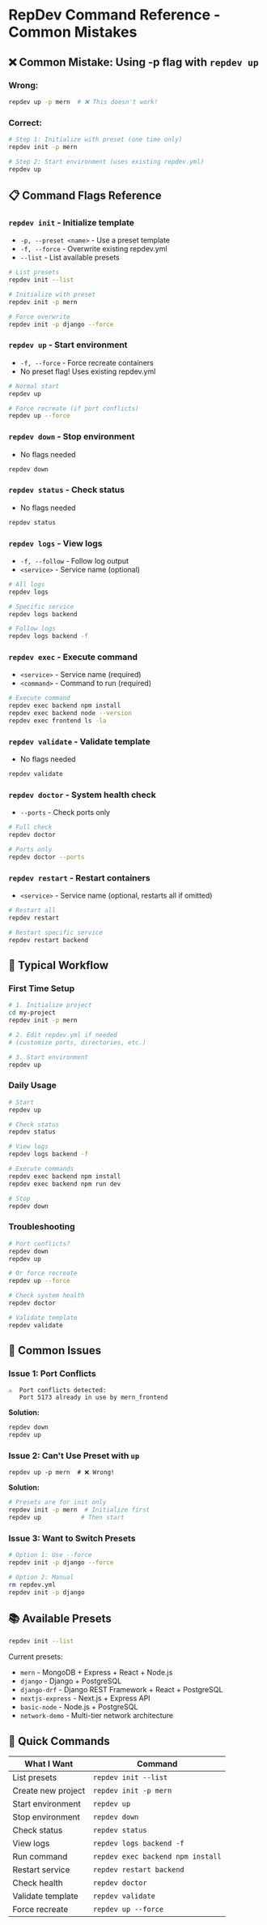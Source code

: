 # RepDev Command Reference - Common Mistakes

## ❌ Common Mistake: Using -p flag with `repdev up`

### Wrong:
```bash
repdev up -p mern  # ❌ This doesn't work!
```

### Correct:
```bash
# Step 1: Initialize with preset (one time only)
repdev init -p mern

# Step 2: Start environment (uses existing repdev.yml)
repdev up
```

## 📋 Command Flags Reference

### `repdev init` - Initialize template
- `-p, --preset <name>` - Use a preset template
- `-f, --force` - Overwrite existing repdev.yml
- `--list` - List available presets

```bash
# List presets
repdev init --list

# Initialize with preset
repdev init -p mern

# Force overwrite
repdev init -p django --force
```

### `repdev up` - Start environment
- `-f, --force` - Force recreate containers
- No preset flag! Uses existing repdev.yml

```bash
# Normal start
repdev up

# Force recreate (if port conflicts)
repdev up --force
```

### `repdev down` - Stop environment
- No flags needed

```bash
repdev down
```

### `repdev status` - Check status
- No flags needed

```bash
repdev status
```

### `repdev logs` - View logs
- `-f, --follow` - Follow log output
- `<service>` - Service name (optional)

```bash
# All logs
repdev logs

# Specific service
repdev logs backend

# Follow logs
repdev logs backend -f
```

### `repdev exec` - Execute command
- `<service>` - Service name (required)
- `<command>` - Command to run (required)

```bash
# Execute command
repdev exec backend npm install
repdev exec backend node --version
repdev exec frontend ls -la
```

### `repdev validate` - Validate template
- No flags needed

```bash
repdev validate
```

### `repdev doctor` - System health check
- `--ports` - Check ports only

```bash
# Full check
repdev doctor

# Ports only
repdev doctor --ports
```

### `repdev restart` - Restart containers
- `<service>` - Service name (optional, restarts all if omitted)

```bash
# Restart all
repdev restart

# Restart specific service
repdev restart backend
```

## 🔄 Typical Workflow

### First Time Setup
```bash
# 1. Initialize project
cd my-project
repdev init -p mern

# 2. Edit repdev.yml if needed
# (customize ports, directories, etc.)

# 3. Start environment
repdev up
```

### Daily Usage
```bash
# Start
repdev up

# Check status
repdev status

# View logs
repdev logs backend -f

# Execute commands
repdev exec backend npm install
repdev exec backend npm run dev

# Stop
repdev down
```

### Troubleshooting
```bash
# Port conflicts?
repdev down
repdev up

# Or force recreate
repdev up --force

# Check system health
repdev doctor

# Validate template
repdev validate
```

## 🚨 Common Issues

### Issue 1: Port Conflicts
```
⚠️  Port conflicts detected:
   Port 5173 already in use by mern_frontend
```

**Solution:**
```bash
repdev down
repdev up
```

### Issue 2: Can't Use Preset with `up`
```
repdev up -p mern  # ❌ Wrong!
```

**Solution:**
```bash
# Presets are for init only
repdev init -p mern  # Initialize first
repdev up           # Then start
```

### Issue 3: Want to Switch Presets
```bash
# Option 1: Use --force
repdev init -p django --force

# Option 2: Manual
rm repdev.yml
repdev init -p django
```

## 📚 Available Presets

```bash
repdev init --list
```

Current presets:
- `mern` - MongoDB + Express + React + Node.js
- `django` - Django + PostgreSQL
- `django-drf` - Django REST Framework + React + PostgreSQL
- `nextjs-express` - Next.js + Express API
- `basic-node` - Node.js + PostgreSQL
- `network-demo` - Multi-tier network architecture

## 🎯 Quick Commands

| What I Want | Command |
|-------------|---------|
| List presets | `repdev init --list` |
| Create new project | `repdev init -p mern` |
| Start environment | `repdev up` |
| Stop environment | `repdev down` |
| Check status | `repdev status` |
| View logs | `repdev logs backend -f` |
| Run command | `repdev exec backend npm install` |
| Restart service | `repdev restart backend` |
| Check health | `repdev doctor` |
| Validate template | `repdev validate` |
| Force recreate | `repdev up --force` |
